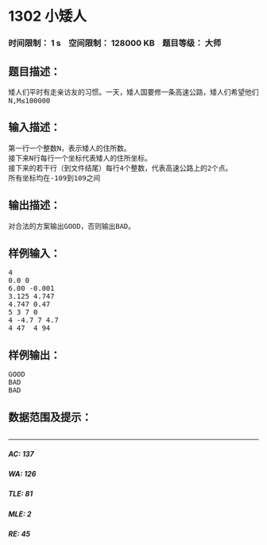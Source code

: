 # 1302 小矮人   
### 时间限制： 1 s&nbsp;&nbsp;&nbsp;&nbsp;空间限制： 128000 KB&nbsp;&nbsp;&nbsp;&nbsp;题目等级： 大师  
## 题目描述：  

<pre>
矮人们平时有走亲访友的习惯。一天，矮人国要修一条高速公路，矮人们希望他们走亲访友的时候，能够不必穿越高速公路，这样会更安全一些。现在有M个高速公路的修建方案，请你判断这M条高速功能是否能满足矮人们的期望。也就是说给出平面上的N个点（矮人们的住所位置），对于M条直线（高速公路），依次判断这N个点是否在每条直线的同一侧。是输出GOOD，不是输出BAD。
N,M≤100000
</pre>
  
  
## 输入描述：  

<pre>
第一行一个整数N，表示矮人的住所数。
接下来N行每行一个坐标代表矮人的住所坐标。
接下来的若干行（到文件结尾）每行4个整数，代表高速公路上的2个点。
所有坐标均在-109到109之间
</pre>
  
  
## 输出描述：  

<pre>
对合法的方案输出GOOD，否则输出BAD。
</pre>
  
  
## 样例输入：  

<pre>
4
0.0 0
6.00 -0.001
3.125 4.747
4.747 0.47
5 3 7 0
4 -4.7 7 4.7
4 47  4 94
</pre>
  
  
## 样例输出：  

<pre>
GOOD
BAD
BAD
</pre>
  
  
## 数据范围及提示：  

<pre>
</pre>
  
  
***  

##### AC: 137  
##### WA: 126  
##### TLE: 81  
##### MLE: 2  
##### RE: 45  
